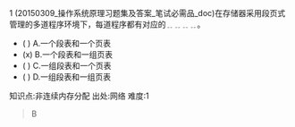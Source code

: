 1
(20150309_操作系统原理习题集及答案_笔试必需品_doc)在存储器采用段页式管理的多道程序环境下，每道程序都有对应的﹎﹎﹎﹎。
- ( ) A.一个段表和一个页表
- (x) B.一个段表和一组页表
- ( ) C.一组段表和一个页表
- ( ) D.一组段表和一组页表

知识点:非连续内存分配
出处:网络
难度:1
> B

